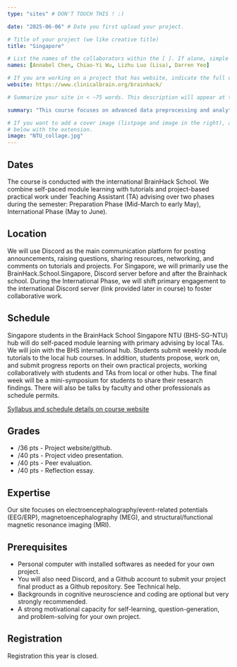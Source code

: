 ```yaml
---
type: "sites" # DON'T TOUCH THIS ! :)

date: "2025-06-06" # Date you first upload your project.

# Title of your project (we like creative title)
title: "Singapore"

# List the names of the collaborators within the [ ]. If alone, simple put your name within []
names: [Annabel Chen, Chiao-Yi Wu, Lizhu Luo (Lisa), Darren Yeo]

# If you are working on a project that has website, indicate the full url including "https://" below or leave it empty.
website: https://www.clinicalbrain.org/brainhack/

# Summarize your site in < ~75 words. This description will appear at the top of your page and on the list page with other sites..

summary: "This course focuses on advanced data preprocessing and analytical techniques for human brain neurophysiological data including electroencephalography/event-related potentials (EEG/ERP), magnetoencephalography (MEG), and structural/functional magnetic resonance imaging (MRI)."

# If you want to add a cover image (listpage and image in the right), add it to your directory and indicate the name
# below with the extension.
image: "NTU_collage.jpg"
---
```


## Dates
The course is conducted with the international BrainHack School. We combine self-paced module learning with tutorials and project-based practical work under Teaching Assistant (TA) advising over two phases during the semester: Preparation Phase (Mid-March to early May), International Phase (May to June).

## Location
We will use Discord as the main communication platform for posting announcements, raising questions, sharing resources, networking, and comments on tutorials and projects. For Singapore, we will primarily use the BrainHack.School.Singapore, Discord server before and after the Brainhack school. During the International Phase, we will shift primary engagement to the international Discord server (link provided later in course) to foster collaborative work.

## Schedule
Singapore students in the BrainHack School Singapore NTU (BHS-SG-NTU) hub will do self-paced module learning with primary advising by local TAs. We will join with the BHS international hub. Students submit weekly module tutorials to the local hub courses. In addition, students propose, work on, and submit progress reports on their own practical projects, working collaboratively with students and TAs from local or other hubs. The final week will be a mini-symposium for students to share their research findings. There will also be talks by faculty and other professionals as schedule permits.

[Syllabus and schedule details on course website](https://www.clinicalbrain.org/brainhack/)

## Grades
 * /36 pts - Project website/github.
 * /40 pts - Project video presentation.
 * /40 pts - Peer evaluation.
 * /40 pts - Reflection essay.

## Expertise
Our site focuses on electroencephalography/event-related potentials (EEG/ERP), magnetoencephalography (MEG), and structural/functional magnetic resonance imaging (MRI).

## Prerequisites
 * Personal computer with installed softwares as needed for your own project.
 * You will also need Discord, and a Github account to submit your project final product as a Github repository. See Technical help.
 * Backgrounds in cognitive neuroscience and coding are optional but very strongly recommended.
 * A strong motivational capacity for self-learning, question-generation, and problem-solving for your own project.

## Registration
Registration this year is closed.
